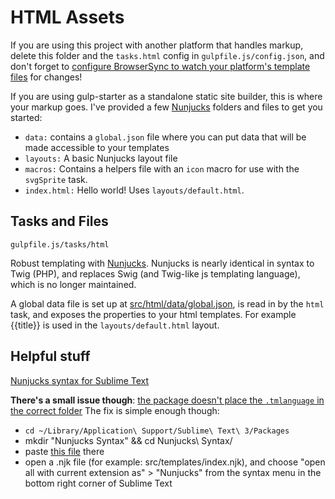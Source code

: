 # HTML Assets
If you are using this project with another platform that handles markup, delete this folder and the `tasks.html` config in `gulpfile.js/config.json`, and don't forget to [configure BrowserSync to watch your platform's template files](https://browsersync.io/docs/options/#option-files) for changes!

If you are using gulp-starter as a standalone static site builder, this is where your markup goes. I've provided a few [Nunjucks](https://mozilla.github.io/nunjucks/) folders and files to get you started:

- `data:` contains a `global.json` file where you can put data that will be made accessible to your templates
- `layouts:` A basic Nunjucks layout file
- `macros:` Contains a helpers file with an `icon` macro for use with the `svgSprite` task.
- `index.html:` Hello world! Uses `layouts/default.html`.

## Tasks and Files
```
gulpfile.js/tasks/html
```
Robust templating with [Nunjucks](https://mozilla.github.io/nunjucks/). Nunjucks is nearly identical in syntax to Twig (PHP), and replaces Swig (and Twig-like js templating language), which is no longer maintained.

A global data file is set up at [src/html/data/global.json](src/html/data/global.json), is read in by the `html` task, and exposes the properties to your html templates. For example {{title}} is used in the `layouts/default.html` layout.

## Helpful stuff

[Nunjucks syntax for Sublime Text](https://packagecontrol.io/packages/Nunjucks%20Syntax)

**There's a small issue though**: [the package doesn't place the `.tmlanguage` in the correct folder](https://github.com/mogga/sublime-nunjucks/issues/6)
The fix is simple enough though: 
- ```cd ~/Library/Application\ Support/Sublime\ Text\ 3/Packages```
- mkdir "Nunjucks Syntax" && cd Nunjucks\ Syntax/
- paste [this file](https://raw.githubusercontent.com/mogga/sublime-nunjucks/master/Nunjucks.tmLanguage) there
- open a .njk file (for example: src/templates/index.njk), and choose "open all with current extension as" > "Nunjucks" from the syntax menu in the bottom right corner of Sublime Text
